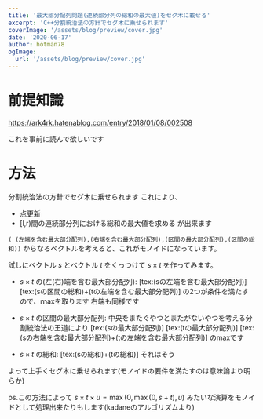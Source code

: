 ```yaml
---
title: '最大部分配列問題(連続部分列の総和の最大値)をセグ木に載せる'
excerpt: 'C++分割統治法の方針でセグ木に乗せられます'
coverImage: '/assets/blog/preview/cover.jpg'
date: '2020-06-17'
author: hotman78
ogImage:
  url: '/assets/blog/preview/cover.jpg'
---
```


# 前提知識
https://ark4rk.hatenablog.com/entry/2018/01/08/002508

これを事前に読んで欲しいです

# 方法
分割統治法の方針でセグ木に乗せられます
これにより、
- 点更新
- [l,r)間の連続部分列における総和の最大値を求める
が出来ます

`( (左端を含む最大部分配列),(右端を含む最大部分配列),(区間の最大部分配列),(区間の総和))`
からなるベクトルを考えると、これがモノイドになっています。

試しにベクトル $s$ とベクトル $t$ をくっつけて $s\times t$ を作ってみます。


-  $s\times t$ の(左(右)端を含む最大部分配列):
[tex:(sの左端を含む最大部分配列)]
[tex:(sの区間の総和)+(tの左端を含む最大部分配列)]
の2つが条件を満たすので、ｍaxを取ります
右端も同様です


- $s\times t$ の区間の最大部分配列:
中央をまたぐやつとまたがないやつを考える分割統治法の王道により
[tex:(sの最大部分配列)]
[tex:(tの最大部分配列)]
[tex:(sの右端を含む最大部分配列)+(tの左端を含む最大部分配列)]
のmaxです


- $s\times t$ の総和:
[tex:(sの総和)+(tの総和)]
それはそう

よって上手くセグ木に乗せられます(モノイドの要件を満たすのは意味論より明らか)

ps.この方法によって $s \times t \times u=\max(0,\max(0,s+t),u)$ みたいな演算をモノイドとして処理出来たりもします(kadaneのアルゴリズムより)